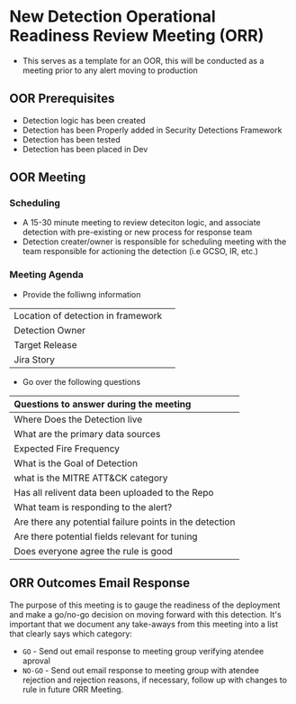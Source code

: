 # New Detection Operational Readiness Review Meeting (ORR)

* This serves as a template for an OOR, this will be conducted as a meeting prior to any alert moving to production

## OOR Prerequisites 

* Detection logic has been created
* Detection has been Properly added in Security Detections Framework
* Detection has been tested 
* Detection has been placed in Dev 

## OOR Meeting 

### Scheduling

* A 15-30 minute meeting to review deteciton logic, and associate detection with pre-existing or new process for response team
* Detection creater/owner is responsible for scheduling meeting with the team responsible for actioning the detection (i.e GCSO, IR, etc.)

### Meeting Agenda

* Provide the folliwng information

| | |
| :---- | :------------- | 
| Location of detection in framework | 
| Detection Owner | 
|Target Release| 
|Jira Story| 


* Go over the following questions 


| Questions to answer during the meeting |  
| :---- |
| Where Does the Detection live | 
| What are the primary data sources | 
| Expected Fire Frequency | 
| What is the Goal of Detection | 
| what is the MITRE ATT&CK category | 
| Has all relivent data been uploaded to the Repo|
| What team is responding to the alert? | 
| Are there any potential failure points in the detection | 
| Are there potential fields relevant for tuning | 
| Does everyone agree the rule is good|

## ORR Outcomes Email Response 

The purpose of this meeting is to gauge the readiness of the deployment and make a go/no-go decision on moving forward with this detection. It's important that we document any take-aways from this meeting into a list that clearly says which category:

* `GO` - Send out email response to meeting group verifying atendee aproval
* `NO-GO` - Send out email response to meeting group with atendee rejection and rejection reasons, if necessary, follow up with changes to rule in future ORR Meeting. 

